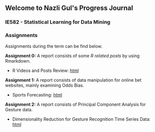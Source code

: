 ## Welcome to Nazli Gul's Progress Journal
### IE582 - Statistical Learning for Data Mining


### Assignments
Assignments during the term can be find below.<br>

**Assignment 0:**  A report consists of some *R related posts* by using Rmarkdown. 

- R Videos and Posts Review: [html](Assignment-0.html)<br>

**Assignment 1:** A report consists of data manipulation for online bet websites, mainly examining Odds Bias. 

- Sports Forecasting: [html](Assignment1-582.html)

**Assignment 2:** A report consists of Principal Component Analysis for Gesture data.

- Dimensionality Reduction for Gesture Recognition Time Series Data: [html]()
  

